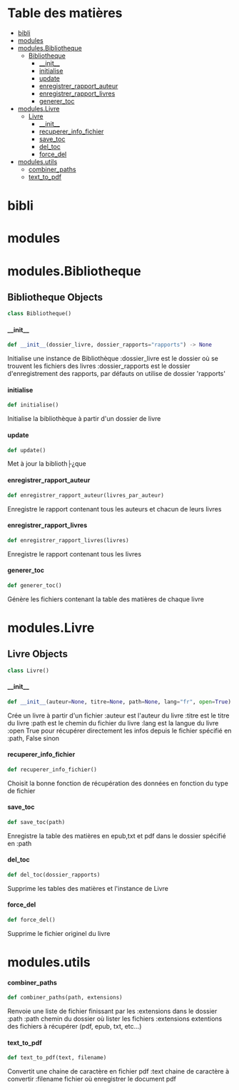 ﻿# Table des matières

* [bibli](#bibli)
* [modules](#modules)
* [modules.Bibliotheque](#modules.Bibliotheque)
  * [Bibliotheque](#modules.Bibliotheque.Bibliotheque)
    * [\_\_init\_\_](#modules.Bibliotheque.Bibliotheque.__init__)
    * [initialise](#modules.Bibliotheque.Bibliotheque.initialise)
    * [update](#modules.Bibliotheque.Bibliotheque.update)
    * [enregistrer\_rapport\_auteur](#modules.Bibliotheque.Bibliotheque.enregistrer_rapport_auteur)
    * [enregistrer\_rapport\_livres](#modules.Bibliotheque.Bibliotheque.enregistrer_rapport_livres)
    * [generer\_toc](#modules.Bibliotheque.Bibliotheque.generer_toc)
* [modules.Livre](#modules.Livre)
  * [Livre](#modules.Livre.Livre)
    * [\_\_init\_\_](#modules.Livre.Livre.__init__)
    * [recuperer\_info\_fichier](#modules.Livre.Livre.recuperer_info_fichier)
    * [save\_toc](#modules.Livre.Livre.save_toc)
    * [del\_toc](#modules.Livre.Livre.del_toc)
    * [force\_del](#modules.Livre.Livre.force_del)
* [modules.utils](#modules.utils)
  * [combiner\_paths](#modules.utils.combiner_paths)
  * [text\_to\_pdf](#modules.utils.text_to_pdf)

<a id="bibli"></a>

# bibli

<a id="modules"></a>

# modules

<a id="modules.Bibliotheque"></a>

# modules.Bibliotheque

<a id="modules.Bibliotheque.Bibliotheque"></a>

## Bibliotheque Objects

```python
class Bibliotheque()
```

<a id="modules.Bibliotheque.Bibliotheque.__init__"></a>

#### \_\_init\_\_

```python
def __init__(dossier_livre, dossier_rapports="rapports") -> None
```

Initialise une instance de Bibliothèque
:dossier_livre est le dossier où se trouvent les fichiers des livres
:dossier_rapports est le dossier d'enregistrement des rapports, par défauts on utilise de dossier 'rapports'

<a id="modules.Bibliotheque.Bibliotheque.initialise"></a>

#### initialise

```python
def initialise()
```

Initialise la bibliothèque à partir d'un dossier de livre

<a id="modules.Bibliotheque.Bibliotheque.update"></a>

#### update

```python
def update()
```

Met à jour la biblioth├¿que

<a id="modules.Bibliotheque.Bibliotheque.enregistrer_rapport_auteur"></a>

#### enregistrer\_rapport\_auteur

```python
def enregistrer_rapport_auteur(livres_par_auteur)
```

Enregistre le rapport contenant tous les auteurs et chacun de leurs livres

<a id="modules.Bibliotheque.Bibliotheque.enregistrer_rapport_livres"></a>

#### enregistrer\_rapport\_livres

```python
def enregistrer_rapport_livres(livres)
```

Enregistre le rapport contenant tous les livres

<a id="modules.Bibliotheque.Bibliotheque.generer_toc"></a>

#### generer\_toc

```python
def generer_toc()
```

Génère les fichiers contenant la table des matières de chaque livre

<a id="modules.Livre"></a>

# modules.Livre

<a id="modules.Livre.Livre"></a>

## Livre Objects

```python
class Livre()
```

<a id="modules.Livre.Livre.__init__"></a>

#### \_\_init\_\_

```python
def __init__(auteur=None, titre=None, path=None, lang="fr", open=True) -> None
```

Crée un livre à partir d'un fichier
:auteur est l'auteur du livre
:titre est le titre du livre
:path est le chemin du fichier du livre
:lang est la langue du livre
:open True pour récupérer directement les infos depuis le fichier spécifié en :path, False sinon

<a id="modules.Livre.Livre.recuperer_info_fichier"></a>

#### recuperer\_info\_fichier

```python
def recuperer_info_fichier()
```

Choisit la bonne fonction de récupération des données en fonction du type de fichier

<a id="modules.Livre.Livre.save_toc"></a>

#### save\_toc

```python
def save_toc(path)
```

Enregistre la table des matières en epub,txt et pdf dans le dossier spécifié en :path

<a id="modules.Livre.Livre.del_toc"></a>

#### del\_toc

```python
def del_toc(dossier_rapports)
```

Supprime les tables des matières et l'instance de Livre

<a id="modules.Livre.Livre.force_del"></a>

#### force\_del

```python
def force_del()
```

Supprime le fichier originel du livre

<a id="modules.utils"></a>

# modules.utils

<a id="modules.utils.combiner_paths"></a>

#### combiner\_paths

```python
def combiner_paths(path, extensions)
```

Renvoie une liste de fichier finissant par les :extensions dans le dossier :path
:path chemin du dossier où lister les fichiers
:extensions extentions des fichiers à récupérer (pdf, epub, txt, etc...)

<a id="modules.utils.text_to_pdf"></a>

#### text\_to\_pdf

```python
def text_to_pdf(text, filename)
```

Convertit une chaine de caractère en fichier pdf
:text chaine de caractère à convertir
:filename fichier où enregistrer le document pdf

